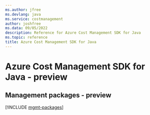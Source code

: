 ```yaml
---
ms.author: jfree
ms.devlang: java
ms.service: costmanagement
author: joshfree
ms.data: 09/05/2022
description: Reference for Azure Cost Management SDK for Java
ms.topic: reference
title: Azure Cost Management SDK for Java
---
```

# Azure Cost Management SDK for Java - preview

## Management packages - preview
[!INCLUDE [mgmt-packages](cost-management-mgmt-index.md)]